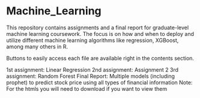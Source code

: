 # Machine_Learning

This repository contains assignments and a final report for graduate-level machine learning coursework. The focus is on how and when to deploy and utilize different machine learning algorithms like regression, XGBoost, among many others in R.

Buttons to easily access each file are available right in the contents section.

1st assignment: Linear Regression
2nd assignment: Assignment 2
3rd assignment: Random Forest
Final Report: Multiple models (including prophet) to predict stock price using all types of financial information Note: For the htmls you will need to download if you want to view them
